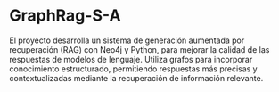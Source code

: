 # GraphRag-S-A
 El proyecto desarrolla un sistema de generación aumentada por recuperación (RAG) con Neo4j y Python, para mejorar la calidad de las respuestas de modelos de lenguaje. Utiliza grafos para incorporar conocimiento estructurado, permitiendo respuestas más precisas y contextualizadas mediante la recuperación de información relevante.
